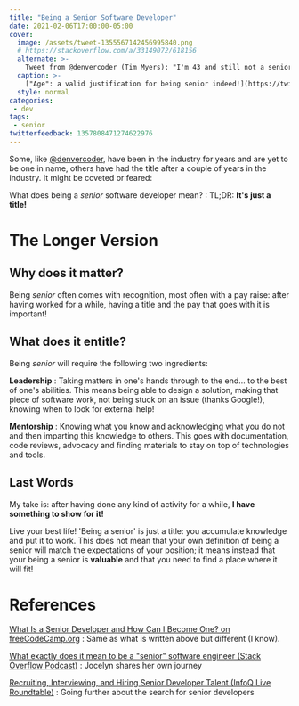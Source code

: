 ```yaml
---
title: "Being a Senior Software Developer"
date: 2021-02-06T17:00:00-05:00
cover:
  image: /assets/tweet-1355567142456995840.png
  # https://stackoverflow.com/a/33149072/618156
  alternate: >-
    Tweet from @denvercoder (Tim Myers): "I'm 43 and still not a senior developer. I guess if I wait until I'm in my 60s I'll become a "senior" developer by default. 😂"
  caption: >-
    ["Age": a valid justification for being senior indeed!](https://twitter.com/denvercoder/status/1355567142456995840?s=21)
  style: normal
categories:
 - dev
tags:
 - senior
twitterfeedback: 1357808471274622976
---
```


Some, like [@denvercoder](https://twitter.com/denvercoder), have been in the industry for years and are yet to be one in name, others have had the title after a couple of years in the industry. It might be coveted or feared:

What does being a *senior* software developer mean?
: TL;DR: **It's just a title!**

# The Longer Version

## Why does it matter?
Being *senior* often comes with recognition, most often with a pay raise: after having worked for a while, having a title and the pay that goes with it is important!

## What does it entitle?

Being *senior* will require the following two ingredients:

**Leadership**
: Taking matters in one's hands through to the end... to the best of one's abilities. This means being able to design a solution, making that piece of software work, not being stuck on an issue (thanks Google!), knowing when to look for external help!

**Mentorship**
: Knowing what you know and acknowledging what you do not and then imparting this knowledge to others. This goes with documentation, code reviews, advocacy and finding materials to stay on top of technologies and tools.

## Last Words

My take is: after having done any kind of activity for a while, **I have something to show for it!**

Live your best life! 'Being a senior' is just a title: you accumulate knowledge and put it to work. This does not mean that your own definition of being a senior will match the expectations of your position; it means instead that your being a senior is **valuable** and that you need to find a place where it will fit!

# References
[What Is a Senior Developer and How Can I Become One? on freeCodeCamp.org](https://www.freecodecamp.org/news/what-does-it-mean-to-be-a-senior-developer-and-how-can-we-become-one/)
: Same as what is written above but different (I know).

[What exactly does it mean to be a "senior" software engineer (Stack Overflow Podcast)](https://the-stack-overflow-podcast.simplecast.com/episodes/what-exactly-does-it-mean-to-be-a-senior-engineer/transcript)
: Jocelyn shares her own journey

[Recruiting, Interviewing, and Hiring Senior Developer Talent (InfoQ Live Roundtable)](https://www.infoq.com/presentations/hiring-roundtable-infoq-live-2020/)
: Going further about the search for senior developers
